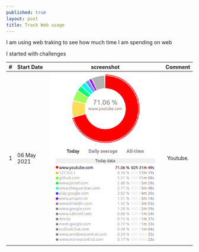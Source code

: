```yaml
---
published: true
layout: post
title: Track Web usage
---
```


I am using web traking to see how much time I am spending on web

I started with challenges

| #| Start Date | screenshot| Comment|
| :-------------: | :---------- | :-----------: | :-----------: |
| 1 | 06 May 2021|![GoodReads Yearly challenge 2019](../images/webtime-tracker-screenshot-2021-05-06-11-51-21.png)| Youtube.|
